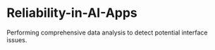# Reliability-in-AI-Apps
Performing comprehensive data analysis to detect potential interface issues.

